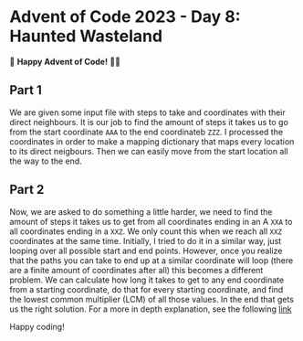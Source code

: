 # Advent of Code 2023 - Day 8: Haunted Wasteland

🌟 **Happy Advent of Code!** 🎄✨

## Part 1

We are given some input file with steps to take and coordinates with their direct neighbours. It is our job to find the amount of steps it takes us to go from the start coordinate `AAA` to the end coordinateb `ZZZ`. I processed the coordinates in order to make a mapping dictionary that maps every location to its direct neigbours. Then we can easily move from the start location all the way to the end.

## Part 2

Now, we are asked to do something a little harder, we need to find the amount of steps it takes us to get from all coordinates ending in an A `XXA` to all coordinates ending in a `XXZ`. We only count this when we reach all `XXZ` coordinates at the same time. Initially, I tried to do it in a similar way, just looping over all possible start and end points. However, once you realize that the paths you can take to end up at a similar coordinate will loop (there are a finite amount of coordinates after all) this becomes a different problem. We can calculate how long it takes to get to any end coordinate from a starting coordinate, do that for every starting coordinate, and find the lowest common multiplier (LCM) of all those values. In the end that gets us the right solution. For a more in depth explanation, see the following [link](https://www.reddit.com/r/adventofcode/comments/18e6vdf/2023_day_8_part_2_an_explanation_for_why_the/)

Happy coding!
